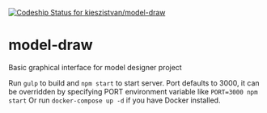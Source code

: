 [ ![Codeship Status for kieszistvan/model-draw](https://codeship.com/projects/5e0bd960-20c7-0133-3e08-5ae45cb2c8e5/status?branch=master)](https://codeship.com/projects/95724)

# model-draw
Basic graphical interface for model designer project

Run ```gulp``` to build and ```npm start``` to start server. Port defaults to 3000,
it can be overridden by specifying PORT environment variable like ```PORT=3000 npm start```
Or run ```docker-compose up -d``` if you have Docker installed.
